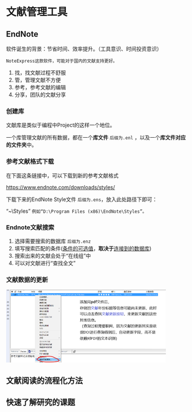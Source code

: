 # 文献管理工具

## EndNote

软件诞生的背景：节省时间、效率提升。（工具意识、时间投资意识）

`NoteExpress这款软件，可能对于国内的文献支持更好。`

1. 找，找文献过程不舒服
2. 管，管理文献不方便
3. 参考，参考文献的编辑
4. 分享，团队的文献分享

### 创建库

文献库是类似于编程中Project的这样一个地位。

一个库管理文献的所有数据，都在一个**库文件** `后缀为.enl` ，以及一个**库文件对应的文件夹**中。

### 参考文献格式下载

在下面这条链接中，可以下载到新的参考文献格式

https://www.endnote.com/downloads/styles/

下载下来的EndNote Style文件 `后缀为.ens`，放入此处路径下即可：

“~\Styles” `例如“D:\Program Files (x86)\EndNote\Styles”。`

### Endnote文献搜索

1. 选择需要搜索的数据库 `后缀为.enz`
2. 填写搜索匹配的条件(<u>条件的可选值</u>，**取决于**<u>连接到的数据库</u>)
3. 搜索出来的文献会处于“在线组”中
4. 可以对文献进行“查找全文”

### 文献数据的更新

<img src=".\imgs\image-20210224134250723.png" alt="image-20210224134250723" style="zoom:50%;" />

## 文献阅读的流程化方法

## 快速了解研究的课题